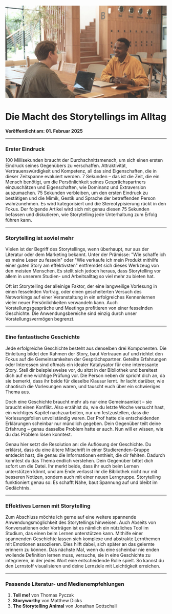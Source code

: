 ![Blogbild](/assets/cover-images/Artikel-7.jpg)

# Die Macht des Storytellings im Alltag

**Veröffentlicht am: 01. Februar 2025**

---

### Erster Eindruck

100 Millisekunden braucht der Durchschnittsmensch, um sich einen ersten Eindruck seines Gegenübers zu verschaffen. Attraktivität, Vertrauenswürdigkeit und Kompetenz, all das sind Eigenschaften, die in dieser Zeitspanne evaluiert werden. 7 Sekunden – das ist die Zeit, die ein Mensch benötigt, um die Persönlichkeit seines Gesprächspartners einzuschätzen und Eigenschaften, wie Dominanz und Extraversion auszumachen. 75 Sekunden verbleiben, um den ersten Eindruck zu bestätigen und die Mimik, Gestik und Sprache der betreffenden Person wahrzunehmen. Es wird kategorisiert und die Stereotypisierung rückt in den Fokus. Der folgende Artikel wird sich mit genau diesen 75 Sekunden befassen und diskutieren, wie Storytelling jede Unterhaltung zum Erfolg führen kann.

---

### Storytelling ist soviel mehr

Vielen ist der Begriff des Storytellings, wenn überhaupt, nur aus der Literatur oder dem Marketing bekannt. Unter der Prämisse: "Wie schaffe ich es meine Leser zu fesseln" oder "Wie verkaufe ich mein Produkt mithilfe einer guten Story am effektivsten" entfremdet sich dieses Werkzeug von den meisten Menschen. Es stellt sich jedoch heraus, dass Storytelling vor allem in unserem Studien- und Arbeitsalltag so viel mehr zu bieten hat.

Oft ist Storytelling der alleinige Faktor, der eine langweilige Vorlesung in einen fesselnden Vortrag, oder einen gescheiterten Versuch des Networkings auf einer Veranstaltung in ein erfolgreiches Kennenlernen vieler neuer Persönlichkeiten verwandeln kann. Auch Vorstellungsgespräche und Meetings profitieren von einer fesselnden Geschichte. Die Anwendungsbereiche sind einzig durch unser Vorstellungsvermögen begrenzt.

---

### Eine fantastische Geschichte

Jede erfolgreiche Geschichte besteht aus denselben drei Komponenten. Die Einleitung bildet den Rahmen der Story, baut Vertrauen auf und richtet den Fokus auf die Gemeinsamkeiten der Gesprächspartner. Geteilte Erfahrungen oder Interessen sind oftmals ein idealer Katalysator für eine interessante Story. Stell dir beispielsweise vor, du sitzt in der Bibliothek und bereitest dich auf eine wichtige Prüfung vor. Die Person neben dir spricht dich an, da sie bemerkt, dass ihr beide für dieselbe Klausur lernt. Ihr lacht darüber, wie chaotisch die Vorlesungen waren, und tauscht euch über ein schwieriges Thema aus.

Doch eine Geschichte braucht mehr als nur eine Gemeinsamkeit – sie braucht einen Konflikt. Also erzählst du, wie du letzte Woche versucht hast, ein wichtiges Kapitel nachzuarbeiten, nur um festzustellen, dass die Vorlesungsfolien unvollständig waren. Der Prof hatte die entscheidenden Erklärungen scheinbar nur mündlich gegeben. Dein Gegenüber teilt deine Erfahrung – genau dasselbe Problem hatte er auch. Nun will er wissen, wie du das Problem lösen konntest.

Genau hier setzt die Resolution an: die Auflösung der Geschichte. Du erklärst, dass du eine ältere Mitschrift in einer Studierenden-Gruppe entdeckt hast, die genau die Informationen enthielt, die dir fehlten. Dadurch konntest du das Thema endlich verstehen. Dein Gegenüber bittet dich sofort um die Datei. Ihr merkt beide, dass ihr euch beim Lernen unterstützen könnt, und am Ende verlasst ihr die Bibliothek nicht nur mit besseren Notizen, sondern auch mit einer neuen Lerngruppe. Storytelling funktioniert genau so: Es schafft Nähe, baut Spannung auf und bleibt im Gedächtnis.

---

### Effektives Lernen mit Storytelling

Zum Abschluss möchte ich gerne auf eine weitere spannende Anwendungsmöglichkeit des Storytellings hinweisen. Auch Abseits von Konversationen oder Vorträgen ist es nämlich ein nützliches Tool im Studium, das einen beim Lernen unterstützen kann. Mithilfe einer spannenden Geschichte lassen sich komplexe und abstrakte Lernthemen mit Emotionen assoziieren. Dies hilft dabei, sich später an das gelernte erinnern zu können. Das nächste Mal, wenn du eine scheinbar nie enden wollende Definition lernen muss, versuche, sie in eine Geschichte zu integrieren, in der jedes Wort eine entscheidende Rolle spielt. So kannst du den Lernstoff visualisieren und deine Lernziele mit Leichtigkeit erreichen.

---

### Passende Literatur- und Medienempfehlungen

1. **Tell me!** von Thomas Pyczak
2. **Storyworthy** von Matthew Dicks
3. **The Storytelling Animal** von Jonathan Gottschall
